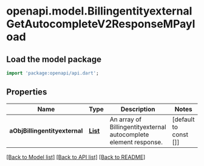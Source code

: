 # openapi.model.BillingentityexternalGetAutocompleteV2ResponseMPayload

## Load the model package
```dart
import 'package:openapi/api.dart';
```

## Properties
Name | Type | Description | Notes
------------ | ------------- | ------------- | -------------
**aObjBillingentityexternal** | [**List<BillingentityexternalAutocompleteElementResponse>**](BillingentityexternalAutocompleteElementResponse.md) | An array of Billingentityexternal autocomplete element response. | [default to const []]

[[Back to Model list]](../README.md#documentation-for-models) [[Back to API list]](../README.md#documentation-for-api-endpoints) [[Back to README]](../README.md)


